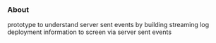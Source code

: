 ### About

prototype to understand server sent events by building streaming log deployment information 
to screen via server sent events
